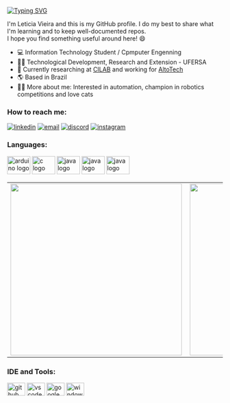 [![Typing SVG](https://readme-typing-svg.demolab.com?font=Fira+Code&pause=1000&color=FFFFFF&random=false&width=435&lines=Hi+there%2C+I+am+Leticia+Vieira+👋)](https://git.io/typing-svg)

I'm Leticia Vieira and this is my GitHub profile. I do my best to share what I'm learning and to keep well-documented repos.   
I hope you find something useful around here! 😄

- 💻  Information Technology Student / Cpmputer Engenning
- 👩‍💻  Technological Development, Research and Extension - UFERSA
- 🏢  Currently researching at [CILAB](https://github.com/cilab-ufersa) and working for [AltoTech](https://github.com/https-github-com-AltoTechJr)
- 🌎  Based in Brazil 
- 👩‍💻  More about me: Interested in automation, champion in robotics competitions and love cats
  
### **How to reach me**:
[![linkedin](https://img.shields.io/badge/LinkedIn-0077B5?style=for-the-badge&logo=linkedin&logoColor=white)](https://www.linkedin.com/in/let%C3%ADcia-vieira-059a9b206//)
[![email](https://img.shields.io/badge/Gmail-D14836?style=for-the-badge&logo=gmail&logoColor=white)](mailto:eleticiavieiragoncalves01@gmail.com)
[![discord](https://img.shields.io/badge/Discord-7289DA?style=for-the-badge&logo=discord&logoColor=white)](https://discord.com/https://discord.com/LetciaVr#9931)
[![instagram](https://img.shields.io/badge/Instagram-E4405F?style=for-the-badge&logo=instagram&logoColor=white)](https://instagram.com/letciavieirat)

### **Languages:**

<div align="left">
  <img src="https://cdn.jsdelivr.net/gh/devicons/devicon/icons/python/python-original.svg" height="42" width="54" alt="arduino logo"  />
  <img src="https://cdn.simpleicons.org/c" height="42" width="54" alt="c logo" />
  <img src="https://cdn.simpleicons.org/javascript" height="42" width="54" alt="java logo" />
  <img src="https://cdn.simpleicons.org/c++" height="42" width="54" alt="java logo" />
 <img src="https://cdn.jsdelivr.net/gh/devicons/devicon/icons/java/java-original.svg" height="42" width="54" alt="java logo"  />
</div>

<center>
<table>
    <tr>
        <td><img width="400px" align="left" src="https://github-readme-stats-sigma-five.vercel.app/api?username=LeticiaVieirg&theme=dark&count_private=false"/></td>
        <td><img width="400px" align="left" src="https://github-readme-stats-sigma-five.vercel.app/api/top-langs/?username=LeticiaVieirg&hide=html&layout=compact&theme=dark&count_private=false" /></td>
    </tr>   
</table>
</center> 

### IDE and Tools: 
<div style="display": inline_block>
  <img src="https://cdn.simpleicons.org/git/white" height="30" width="42" alt="github" />
  <img src="https://img.favpng.com/13/12/11/visual-studio-code-microsoft-visual-studio-atom-source-code-editor-integrated-development-environment-png-favpng-16pwQPqjvWkV4GLfd2kJ4BH4q.jpg" height="30" width="42" alt="vscode" />
  <img src="https://cdn.simpleicons.org/googlecolab" height="30" width="42" alt="google colab" />
  <img src="https://cdn.jsdelivr.net/gh/devicons/devicon/icons/windows8/windows8-original.svg" height="30" width="42" alt="windows">
</div>

